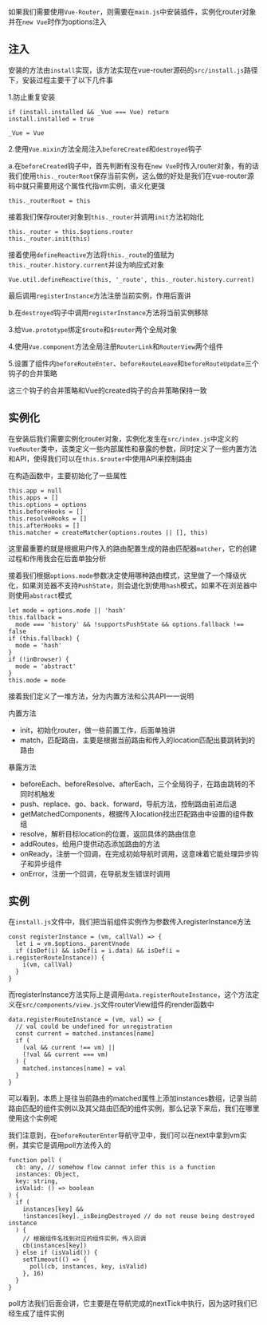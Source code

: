如果我们需要使用`Vue-Router`，则需要在`main.js`中安装插件，实例化router对象并在`new Vue`时作为options注入

## 注入

安装的方法由`install`实现，该方法实现在vue-router源码的`src/install.js`路径下，安装过程主要干了以下几件事

1.防止重复安装
```
if (install.installed && _Vue === Vue) return
install.installed = true

_Vue = Vue
```

2.使用`Vue.mixin`方法全局注入`beforeCreated`和`destroyed`钩子

a.在`beforeCreated`钩子中，首先判断有没有在`new Vue`时传入router对象，有的话我们使用`this._routerRoot`保存当前实例，这么做的好处是我们在vue-router源码中就只需要用这个属性代指vm实例，语义化更强
```
this._routerRoot = this
```

接着我们保存router对象到`this._router`并调用`init`方法初始化
```
this._router = this.$options.router
this._router.init(this)
```

接着使用`defineReactive`方法将`this._route`的值赋为`this._router.history.current`并设为响应式对象
```
Vue.util.defineReactive(this, '_route', this._router.history.current)
```

最后调用`registerInstance`方法注册当前实例，作用后面讲

b.在`destroyed`钩子中调用`registerInstance`方法将当前实例移除

3.给`Vue.prototype`绑定`$route`和`$router`两个全局对象

4.使用`Vue.component`方法全局注册`RouterLink`和`RouterView`两个组件

5.设置了组件内`beforeRouteEnter`、`beforeRouteLeave`和`beforeRouteUpdate`三个钩子的合并策略

这三个钩子的合并策略和Vue的created钩子的合并策略保持一致

## 实例化

在安装后我们需要实例化router对象，实例化发生在`src/index.js`中定义的`VueRouter`类中，该类定义一些内部属性和暴露的参数，同时定义了一些内置方法和API，使得我们可以在`this.$router`中使用API来控制路由

在构造函数中，主要初始化了一些属性
```
this.app = null
this.apps = []
this.options = options
this.beforeHooks = []
this.resolveHooks = []
this.afterHooks = []
this.matcher = createMatcher(options.routes || [], this)
```

这里最重要的就是根据用户传入的路由配置生成的路由匹配器`matcher`，它的创建过程和作用我会在后面单独分析

接着我们根据`options.mode`参数决定使用哪种路由模式，这里做了一个降级优化，如果浏览器不支持`PushState`，则会退化到使用`hash`模式，如果不在浏览器中则使用`abstract`模式
```
let mode = options.mode || 'hash'
this.fallback =
  mode === 'history' && !supportsPushState && options.fallback !== false
if (this.fallback) {
  mode = 'hash'
}
if (!inBrowser) {
  mode = 'abstract'
}
this.mode = mode
```

接着我们定义了一堆方法，分为内置方法和公共API一一说明

内置方法
- init，初始化router，做一些前置工作，后面单独讲
- match，匹配路由，主要是根据当前路由和传入的location匹配出要跳转到的路由

暴露方法
- beforeEach、beforeResolve、afterEach，三个全局钩子，在路由跳转的不同时机触发
- push、replace、go、back、forward，导航方法，控制路由前进后退
- getMatchedComponents，根据传入location找出匹配路由中设置的组件数组
- resolve，解析目标location的位置，返回具体的路由信息
- addRoutes，给用户提供动态添加路由的方法
- onReady，注册一个回调，在完成初始导航时调用，这意味着它能处理异步钩子和异步组件
- onError，注册一个回调，在导航发生错误时调用

## 实例

在`install.js`文件中，我们把当前组件实例作为参数传入registerInstance方法
```
const registerInstance = (vm, callVal) => {
  let i = vm.$options._parentVnode
  if (isDef(i) && isDef(i = i.data) && isDef(i = i.registerRouteInstance)) {
    i(vm, callVal)
  }
}
```
而registerInstance方法实际上是调用`data.registerRouteInstance`，这个方法定义在`src/components/view.js`文件routerView组件的render函数中
```
data.registerRouteInstance = (vm, val) => {
  // val could be undefined for unregistration
  const current = matched.instances[name]
  if (
    (val && current !== vm) ||
    (!val && current === vm)
  ) {
    matched.instances[name] = val
  }
}
```

可以看到，本质上是往当前路由的matched属性上添加instances数组，记录当前路由匹配的组件实例以及其父路由匹配的组件实例，那么记录下来后，我们在哪里使用这个实例呢

我们注意到，在`beforeRouterEnter`导航守卫中，我们可以在next中拿到vm实例，其实它是调用poll方法传入的
```
function poll (
  cb: any, // somehow flow cannot infer this is a function
  instances: Object,
  key: string,
  isValid: () => boolean
) {
  if (
    instances[key] &&
    !instances[key]._isBeingDestroyed // do not reuse being destroyed instance
  ) {
    // 根据组件名找到对应的组件实例，传入回调
    cb(instances[key])
  } else if (isValid()) {
    setTimeout(() => {
      poll(cb, instances, key, isValid)
    }, 16)
  }
}
```

poll方法我们后面会讲，它主要是在导航完成的nextTick中执行，因为这时我们已经生成了组件实例
